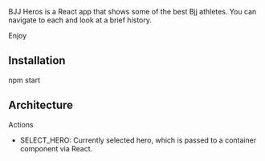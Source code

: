 BJJ Heros is a React app that shows some of the best Bjj athletes.  You can navigate to each and look at a brief history.

Enjoy

## Installation
npm start

## Architecture

Actions
 - SELECT_HERO:  Currently selected hero, which is passed to a container component via React.